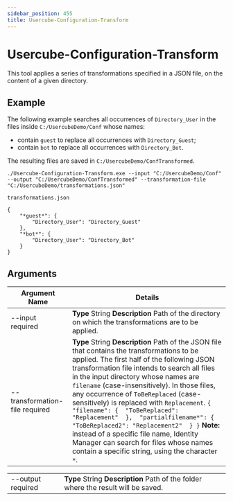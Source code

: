 ```yaml
---
sidebar_position: 455
title: Usercube-Configuration-Transform
---
```


# Usercube-Configuration-Transform

This tool applies a series of transformations specified in a JSON file, on the content of a given directory.

## Example

The following example searches all occurrences of `Directory_User` in the files inside `C:/UsercubeDemo/Conf` whose names:

* contain `guest` to replace all occurrences with `Directory_Guest`;
* contain `bot` to replace all occurrences with `Directory_Bot`.

The resulting files are saved in `C:/UsercubeDemo/ConfTransformed`.

```
./Usercube-Configuration-Transform.exe --input "C:/UsercubeDemo/Conf" --output "C:/UsercubeDemo/ConfTransformed" --transformation-file "C:/UsercubeDemo/transformations.json"

```
```
transformations.json

{
    "*guest*": {
        "Directory_User": "Directory_Guest"
    },
    "*bot*": {
        "Directory_User": "Directory_Bot"
    }
}

```
## Arguments

| Argument Name | Details |
| --- | --- |
| --input required | **Type**  String  **Description** Path of the directory on which the transformations are to be applied. |
| --transformation-file required | **Type**  String  **Description** Path of the JSON file that contains the transformations to be applied.  The first half of the following JSON transformation file intends to search all files in the input directory whose names are `filename` (case-insensitively). In those files, any occurrence of `ToBeReplaced` (case-sensitively) is replaced with `Replacement`.  `{  "filename": {  "ToBeReplaced": "Replacement"  },  "partialfilename*": {  "ToBeReplaced2": "Replacement2"  } }`  **Note:** instead of a specific file name, Identity Manager can search for files whose names contain a specific string, using the character `*`. |

|  |  |
| --- | --- |
| --output required | **Type**  String  **Description** Path of the folder where the result will be saved. |